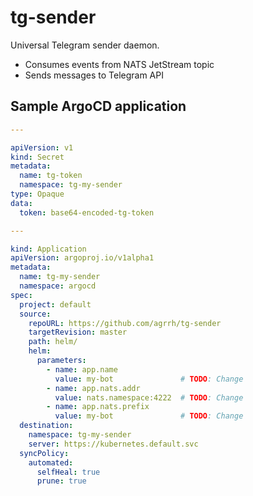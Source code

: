 # tg-sender

Universal Telegram sender daemon.

- Consumes events from NATS JetStream topic
- Sends messages to Telegram API

## Sample ArgoCD application

```yaml
---

apiVersion: v1
kind: Secret
metadata:
  name: tg-token
  namespace: tg-my-sender
type: Opaque
data:
  token: base64-encoded-tg-token

---

kind: Application
apiVersion: argoproj.io/v1alpha1
metadata:
  name: tg-my-sender
  namespace: argocd
spec:
  project: default
  source:
    repoURL: https://github.com/agrrh/tg-sender
    targetRevision: master
    path: helm/
    helm:
      parameters:
        - name: app.name
          value: my-bot               # TODO: Change
        - name: app.nats.addr
          value: nats.namespace:4222  # TODO: Change
        - name: app.nats.prefix
          value: my-bot               # TODO: Change
  destination:
    namespace: tg-my-sender
    server: https://kubernetes.default.svc
  syncPolicy:
    automated:
      selfHeal: true
      prune: true
```
